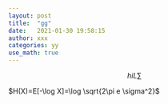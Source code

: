 ```yaml
---
layout: post
title:  "gg"
date:   2021-01-30 19:58:15
author: xxx
categories: yy
use_math: true
---
```



$$
hiL\sum
$$

$H(X)=E[-\log X]=\log \sqrt{2\pi e \sigma^2}$